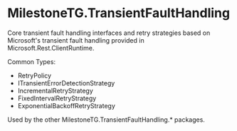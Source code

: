 # MilestoneTG.TransientFaultHandling

Core transient fault handling interfaces and retry strategies based on Microsoft's transient fault handling provided in 
Microsoft.Rest.ClientRuntime.

Common Types:
* RetryPolicy
* ITransientErrorDetectionStrategy
* IncrementalRetryStrategy
* FixedIntervalRetryStrategy
* ExponentialBackoffRetryStrategy

Used by the other MilestoneTG.TransientFaultHandling.* packages.
